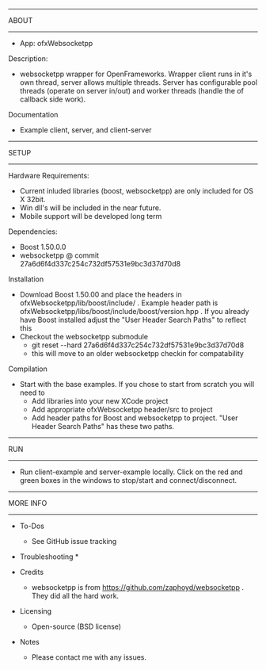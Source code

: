 ************************************************
 ABOUT 
************************************************
* App: ofxWebsocketpp

Description:
* websocketpp wrapper for OpenFrameworks.  Wrapper client runs in it's own thread, server allows multiple threads.  Server has configurable pool threads (operate on server in/out) and worker threads (handle the of callback side work).  


Documentation
* Example client, server, and client-server


************************************************
 SETUP 
************************************************
Hardware Requirements:
* Current inluded libraries (boost, websocketpp) are only included for OS X 32bit.
* Win dll's will be included in the near future.
* Mobile support will be developed long term

Dependencies:
* Boost 1.50.0.0
* websocketpp @ commit 27a6d6f4d337c254c732df57531e9bc3d37d70d8

Installation
* Download Boost 1.50.00 and place the headers in ofxWebsocketpp/lib/boost/include/ .  Example header path is ofxWebsocketpp/libs/boost/include/boost/version.hpp .  If you already have Boost installed adjust the "User Header Search Paths" to reflect this
* Checkout the websocketpp submodule
  - git reset --hard 27a6d6f4d337c254c732df57531e9bc3d37d70d8
  - this will move to an older websocketpp checkin for compatability

Compilation
* Start with the base examples.  If you chose to start from scratch you will need to
  - Add libraries into your new XCode project
  - Add appropriate ofxWebsocketpp header/src to project 
  - Add header paths for Boost and websocketpp to project.  "User Header Search Paths" has these two paths.

************************************************
 RUN 
************************************************

* Run client-example and server-example locally.  Click on the red and green boxes in the windows to stop/start and connect/disconnect.


************************************************
 MORE INFO 
************************************************
* To-Dos
  * See GitHub issue tracking

* Troubleshooting
  * 

* Credits
  * websocketpp is from https://github.com/zaphoyd/websocketpp .  They did all the hard work.

* Licensing
  * Open-source (BSD license)

* Notes
  * Please contact me with any issues.


